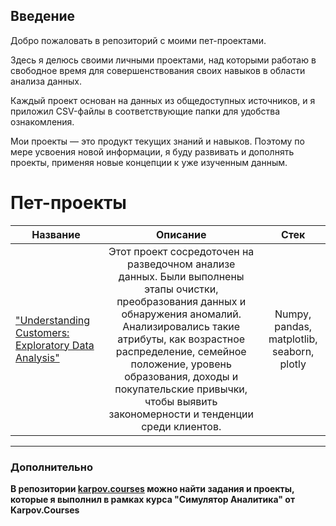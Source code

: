 ## Введение
Добро пожаловать в репозиторий с моими пет-проектами.

Здесь я делюсь своими личными проектами, над которыми работаю в свободное время для совершенствования своих навыков в области анализа данных.

Каждый проект основан на данных из общедоступных источников, и я приложил CSV-файлы в соответствующие папки для удобства ознакомления.

Мои проекты — это продукт текущих знаний и навыков. Поэтому по мере усвоения новой информации, я буду развивать и дополнять проекты, применяя новые концепции к уже изученным данным.

# Пет-проекты
Название|Описание | Стек
-----------|:-------:|:--------: 
["Understanding Customers: Exploratory Data Analysis"](https://github.com/myuvasilev/pet_projects/blob/main/Understanding_customers_EDA/Understanding_Customers_%20Exploratory_Data_Analysis.ipynb)| Этот проект сосредоточен на разведочном анализе данных. Были выполнены этапы очистки, преобразования данных и обнаружения аномалий. Анализировались такие атрибуты, как возрастное распределение, семейное положение, уровень образования, доходы и покупательские привычки, чтобы выявить закономерности и тенденции среди клиентов.| Numpy, pandas, matplotlib, seaborn, plotly

------------

### Дополнительно

**В репозитории [karpov.courses](https://github.com/myuvasilev/karpov.courses) можно найти задания и проекты, которые я выполнил в рамках курса "Симулятор Аналитика" от Karpov.Courses**
